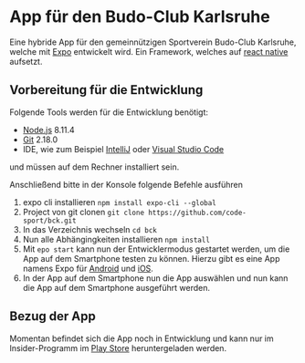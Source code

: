 # App für den Budo-Club Karlsruhe
Eine hybride App für den gemeinnützigen Sportverein Budo-Club Karlsruhe, welche mit [Expo](https://expo.io) entwickelt wird.
Ein Framework, welches auf [react native](https://facebook.github.io/react-native/) aufsetzt.

## Vorbereitung für die Entwicklung
Folgende Tools werden für die Entwicklung benötigt:
* [Node.js](https://nodejs.org) 8.11.4
* [Git](https://git-scm.com/) 2.18.0
* IDE, wie zum Beispiel [IntelliJ](https://www.jetbrains.com/idea/) oder [Visual Studio Code](https://code.visualstudio.com/)

und müssen auf dem Rechner installiert sein.

Anschließend bitte in der Konsole folgende Befehle ausführen
1. expo cli installieren `npm install expo-cli --global`
2. Project von git clonen `git clone https://github.com/code-sport/bck.git`
3. In das Verzeichnis wechseln `cd bck`
4. Nun alle Abhängingkeiten installieren `npm install`
5. Mit `epo start` kann nun der Entwicklermodus gestartet werden, um die App auf dem Smartphone testen zu können.
Hierzu gibt es eine App namens Expo für [Android](https://play.google.com/store/apps/details?id=host.exp.exponent&referrer=www) und [iOS](https://itunes.apple.com/app/apple-store/id982107779).
6. In der App auf dem Smartphone nun die App auswählen und nun kann die App auf dem Smartphone ausgeführt werden.

## Bezug der App
Momentan befindet sich die App noch in Entwicklung und kann nur im Insider-Programm im [Play Store](https://play.google.com/store/apps/details?id=info.codesport.budoclubkarlsruhe) heruntergeladen werden.


 

